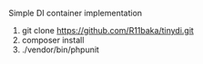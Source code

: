 Simple DI container implementation

1.  git clone https://github.com/R11baka/tinydi.git
2.  composer install
3. ./vendor/bin/phpunit  
